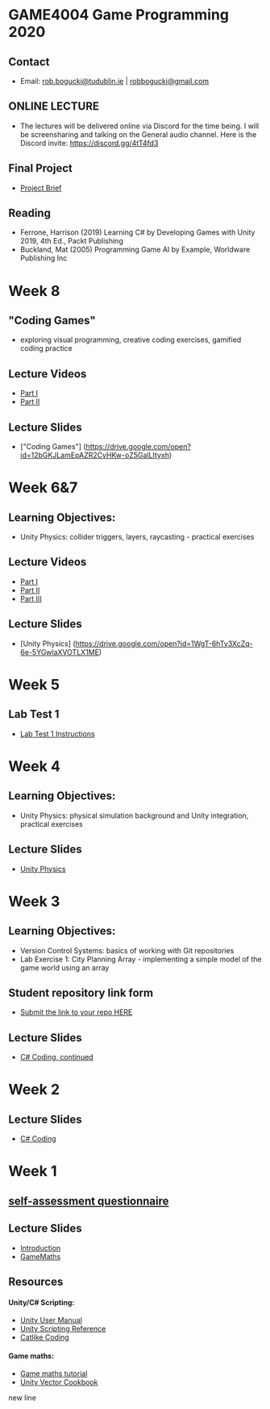 # GAME4004 Game Programming 2020

## Contact
* Email:  rob.bogucki@tudublin.ie | robbogucki@gmail.com

## ONLINE LECTURE
- The lectures will be delivered online via Discord for the time being. 
  I will be screensharing and talking on the General audio channel.
  Here is the Discord invite:
  https://discord.gg/4tT4fd3

## Final Project
- [Project Brief](https://drive.google.com/open?id=1-92K9HQPE5HhxVSYHcNwUxniUWW5Kp6v)

## Reading
- Ferrone, Harrison (2019) Learning C# by Developing Games with Unity 2019, 4th Ed., Packt Publishing
- Buckland, Mat (2005) Programming Game AI by Example, Worldware Publishing Inc

# Week 8

## "Coding Games"
- exploring visual programming, creative coding exercises, gamified coding practice

## Lecture Videos
- [Part I](https://youtu.be/ja8l6GVwfUY)
- [Part II](https://youtu.be/xB2rM8XvjeQ)

## Lecture Slides
- ["Coding Games"] (https://drive.google.com/open?id=12bGKJLamEpAZR2CvHKw-oZ5GalLItyxh)

# Week 6&7

## Learning Objectives:
- Unity Physics: collider triggers, layers, raycasting - practical exercises

## Lecture Videos
- [Part I](https://youtu.be/Ih59Fh7WINU)
- [Part II](https://youtu.be/HdaRaT4BngY)
- [Part III](https://youtu.be/UAmmfmu5O3I)

## Lecture Slides
- [Unity Physics] (https://drive.google.com/open?id=1WgT-6hTy3XcZq-6e-5YGwlaXVOTLX1ME)

# Week 5

## Lab Test 1
- [Lab Test 1 Instructions](https://drive.google.com/open?id=10Cgt8cV8bWQmL1Q4U3bD57fqptC7sCdM)

# Week 4

## Learning Objectives:
- Unity Physics: physical simulation background and Unity integration, practical exercises

## Lecture Slides
- [Unity Physics](https://drive.google.com/open?id=1CrxJkq7mO8-b-FKa--sDuktkHo1QUa3x)

# Week 3

## Learning Objectives:
- Version Control Systems: basics of working with Git repositories
- Lab Exercise 1: City Planning Array - implementing a simple model of the game world using an array

## Student repository link form
- [Submit the link to your repo HERE](https://drive.google.com/open?id=1XjQ5ut3evGgwwg528B9CJNHgi-e-05EaEeKaRCTwpLY)


## Lecture Slides
- [C# Coding, continued](https://drive.google.com/open?id=1-3ueNrac3XlEsBq3xUJjgmG7IMT06Ttg)

# Week 2

## Lecture Slides
- [C# Coding](https://drive.google.com/open?id=19PFJkHyWhAzkXUEe6IVDSrhuJYExm7Ur)

# Week 1

## [self-assessment questionnaire](https://drive.google.com/open?id=1Tpq0NbsXnR5C7bDcwp10KqDHpaLWwIIgKjQZv1qRPJA)

## Lecture Slides
- [Introduction](https://drive.google.com/open?id=1XZ4OXAfMs2JUUHd49vZSHoGjktD6S0J1)
- [GameMaths](https://drive.google.com/open?id=1eWRX2c-PITg9dbVNQNHNUo8HuD2SjLEQ)

## Resources

#### Unity/C# Scripting:
- [Unity User Manual](https://docs.unity3d.com/Manual/index.html)
- [Unity Scripting Reference](https://docs.unity3d.com/ScriptReference/index.html)
- [Catlike Coding](https://catlikecoding.com/unity/tutorials/)

#### Game maths:
- [Game maths tutorial](http://www.wildbunny.co.uk/blog/vector-maths-a-primer-for-games-programmers/)
- [Unity Vector Cookbook](https://docs.unity3d.com/Manual/VectorCookbook.html)

new line
